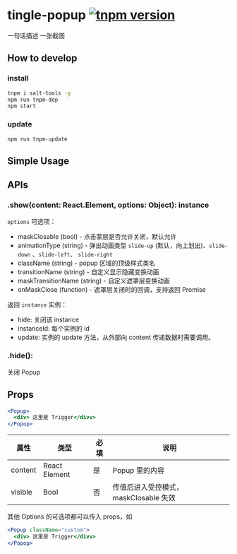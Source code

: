 # tingle-popup [![tnpm version](http://web.npm.alibaba-inc.com/badge/v/@ali/tingle-popup.svg?style=flat-square)](http://web.npm.alibaba-inc.com/package/@ali/tingle-popup)
一句话描述
一张截图

## How to develop

### install

```bash
tnpm i salt-tools -g
npm run tnpm-dep 
npm start
```

### update

```bash
npm run tnpm-update
```

## Simple Usage

## APIs


### .show(content: React.Element, options: Object): instance

`options` 可选项：

- maskClosable (bool) - 点击蒙层是否允许关闭，默认允许
- animationType (string) - 弹出动画类型 `slide-up` (默认，向上划出)、`slide-down` 、`slide-left`、 `slide-right`
- className (string) - popup 区域的顶级样式类名
- transitionName (string) - 自定义显示隐藏变换动画
- maskTransitionName (string) - 自定义遮罩层变换动画
- onMaskClose (function) - 遮罩层关闭时的回调，支持返回 Promise

返回 `instance` 实例：

- hide: 关闭该 instance
- instanceId: 每个实例的 id
- update: 实例的 update 方法，从外部向 content 传递数据时需要调用。

### .hide():

关闭 Popup

## Props 

```jsx
<Popup>
  <div> 这里是 Trigger</divv>
</Popop>
```

属性 | 类型 | 必填 | 说明
----|------|-----|-----
content | React Element | 是 | Popup 里的内容
visible | Bool | 否 | 传值后进入受控模式，maskClosable 失效

其他 Options 的可选项都可以传入 props，如

```jsx
<Popup className="custom">
  <div> 这里是 Trigger</divv>
</Popop>
```
